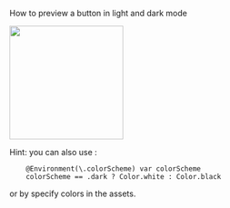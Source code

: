 


How to preview a button in light and dark mode

<img src="https://user-images.githubusercontent.com/44741544/139471810-b2426a2e-84a1-491f-b246-26ecbc625c0a.gif" width="200">

Hint:
you can also use :

```
    @Environment(\.colorScheme) var colorScheme
    colorScheme == .dark ? Color.white : Color.black
```
or 
by specify colors in the assets.
